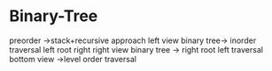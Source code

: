 # Binary-Tree
preorder ->stack+recursive approach
left view binary tree-> inorder traversal left root right
right view binary tree -> right root left traversal
bottom view ->level order traversal

